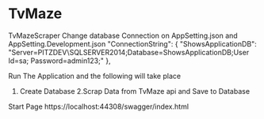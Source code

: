 # TvMaze
TvMazeScraper
Change database Connection on AppSetting.json and AppSetting.Development.json
"ConnectionString": {
    "ShowsApplicationDB": "Server=PITZDEV\\SQLSERVER2014;Database=ShowsApplicationDB;User Id=sa; Password=admin123;"
  },
  
 Run The Application and the following will take place
 1. Create Database
 2.Scrap Data from TvMaze api and Save to Database
 
Start Page 
https://localhost:44308/swagger/index.html

 